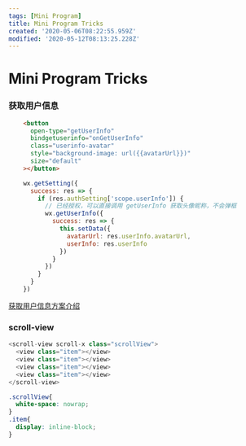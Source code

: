 ```yaml
---
tags: [Mini Program]
title: Mini Program Tricks
created: '2020-05-06T08:22:55.959Z'
modified: '2020-05-12T08:13:25.228Z'
---
```


# Mini Program Tricks

### 获取用户信息

```HTML
    <button 
      open-type="getUserInfo" 
      bindgetuserinfo="onGetUserInfo"
      class="userinfo-avatar"
      style="background-image: url({{avatarUrl}})"
      size="default"
    ></button>
```
```JavaScript
    wx.getSetting({
      success: res => {
        if (res.authSetting['scope.userInfo']) {
          // 已经授权，可以直接调用 getUserInfo 获取头像昵称，不会弹框
          wx.getUserInfo({
            success: res => {
              this.setData({
                avatarUrl: res.userInfo.avatarUrl,
                userInfo: res.userInfo
              })
            }
          })
        }
      }
    })
```

[获取用户信息方案介绍](https://developers.weixin.qq.com/community/develop/doc/c45683ebfa39ce8fe71def0631fad26b)

### scroll-view

```JavaScript
<scroll-view scroll-x class="scrollView">
  <view class="item"></view>
  <view class="item"></view>
  <view class="item"></view>
  <view class="item"></view>
</scroll-view>
```
```Css
.scrollView{
  white-space: nowrap;
}
.item{
  display: inline-block;
}
```
